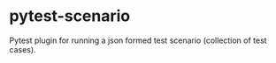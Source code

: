 # pytest-scenario
Pytest plugin for running a json formed test scenario (collection of test cases).
